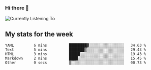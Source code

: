 ### Hi there 👋

![Currently Listening To](https://lastfm-recently-played.vercel.app/api?user=lynziee)

## My stats for the week
<!--START_SECTION:waka-->

```text
YAML         6 mins          ████████▓░░░░░░░░░░░░░░░░   34.63 %
Text         5 mins          ███████▒░░░░░░░░░░░░░░░░░   29.43 %
HTML         3 mins          █████░░░░░░░░░░░░░░░░░░░░   19.43 %
Markdown     2 mins          ████░░░░░░░░░░░░░░░░░░░░░   15.45 %
Other        0 secs          ▒░░░░░░░░░░░░░░░░░░░░░░░░   00.73 %
```

<!--END_SECTION:waka-->
